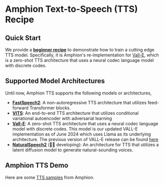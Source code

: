 
# Amphion Text-to-Speech (TTS) Recipe

## Quick Start

We provide a **[beginner recipe](VALLE_V2/)** to demonstrate how to train a cutting edge TTS model. Specifically, it is Amphion's re-implementation for [Vall-E](https://arxiv.org/abs/2301.02111), which is a zero-shot TTS architecture that uses a neural codec language model with discrete codes.

## Supported Model Architectures

Until now, Amphion TTS supports the following models or architectures,
- **[FastSpeech2](FastSpeech2)**: A non-autoregressive TTS architecture that utilizes feed-forward Transformer blocks.
- **[VITS](VITS)**: An end-to-end TTS architecture that utilizes conditional variational autoencoder with adversarial learning
- **[Vall-E](VALLE_V2)**: A zero-shot TTS architecture that uses a neural codec language model with discrete codes. This model is our updated VALL-E implementation as of June 2024 which uses Llama as its underlying architecture. The previous version of VALL-E release can be found [here](VALLE)
- **[NaturalSpeech2](NaturalSpeech2)** (👨‍💻 developing): An architecture for TTS that utilizes a latent diffusion model to generate natural-sounding voices.

## Amphion TTS Demo
Here are some [TTS samples](https://openhlt.github.io/Amphion_TTS_Demo/) from Amphion.
